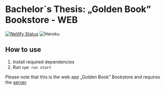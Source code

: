 # Bachelor`s Thesis: „Golden Book” Bookstore - WEB

[![Netlify Status](https://api.netlify.com/api/v1/badges/087f7bb7-6364-44de-841e-3868691f4302/deploy-status)](https://app.netlify.com/sites/golden-book-bookstore-web/deploys)
![Heroku](https://golden-book-bookstore-web.herokuapp.com/?app=golden-book-bookstore-web&style=flat)

## How to use

1.  Install required dependencies
2.  Run `npm run start`

Please note that this is the web app „Golden Book” Bookstore and requires the [server](https://github.com/JusticeBringer/licenta-api).
